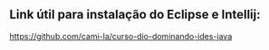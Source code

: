 ## Link útil para instalação do Eclipse e Intellij:

https://github.com/cami-la/curso-dio-dominando-ides-java
